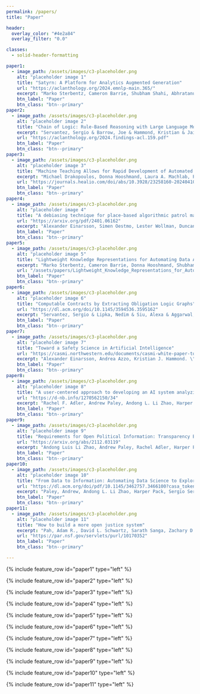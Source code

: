```yaml
---
permalink: /papers/
title: "Paper"

header:
  overlay_color: "#4e2a84"
  overlay_filter: "0.0"

classes:
  - solid-header-formatting

paper1:
  - image_path: /assets/images/c3-placeholder.png
    alt: "placeholder image 1"
    title: "Satyrn: A Platform for Analytics Augmented Generation"
    url: "https://aclanthology.org/2024.emnlp-main.365/"
    excerpt: "Marko Sterbentz, Cameron Barrie, Shubham Shahi, Abhratanu Dutta, Donna Hooshmand, Harper Pack, and Kristian J Hammond. 2024. \"Satyrn: A Platform for Analytics Augmented Generation\". In <i>Proceedings of the 2024 Conference on Empirical Methods in Natural Language Processing</i>, pages 6360–6385, Miami, Florida, USA. Association for Computational Linguistics."
    btn_label: "Paper"
    btn_class: "btn--primary"
paper2:
  - image_path: /assets/images/c3-placeholder.png
    alt: "placeholder image 2"
    title: "Chain of Logic: Rule-Based Reasoning with Large Language Models"
    excerpt: "Servantez, Sergio & Barrow, Joe & Hammond, Kristian & Jain, Rajiv. (2024). \"Chain of Logic: Rule-Based Reasoning with Large Language Models.\" 2721-2733. 10.18653/v1/2024.findings-acl.159."
    url: "https://aclanthology.org/2024.findings-acl.159.pdf"
    btn_label: "Paper"
    btn_class: "btn--primary"
paper3:
  - image_path: /assets/images/c3-placeholder.png
    alt: "placeholder image 3"
    title: "Machine Teaching Allows for Rapid Development of Automated Systems for Retinal Lesion Detection From Small Image Datasets"
    excerpt: "Michael Drakopoulos, Donna Hooshmand, Laura A. Machlab, Paul J. Bryar, Kristian J. Hammond, Rukhsana G. Mirza, \"Machine Teaching Allows for Rapid Development of Automated Systems for Retinal Lesion Detection From Small Image Datasets\"., <i>Ophthalmic Surgery, Lasers and Imaging Retina</i>, 2024, 1-4"
    url: "https://journals.healio.com/doi/abs/10.3928/23258160-20240410-01"
    btn_label: "Paper"
    btn_class: "btn--primary"
paper4:
  - image_path: /assets/images/c3-placeholder.png
    alt: "placeholder image 4"
    title: "A debiasing technique for place-based algorithmic patrol management"
    url: "https://arxiv.org/pdf/2401.06162"
    excerpt: "Alexander Einarsson, Simen Oestmo, Lester Wollman, Duncan Purves, and Ryan Jenkins. \"A debiasing technique for place-based algorithmic patrol management.\" arXiv preprint arXiv:2401.06162 (2023)."
    btn_label: "Paper"
    btn_class: "btn--primary"
paper5:
  - image_path: /assets/images/c3-placeholder.png
    alt: "placeholder image 5"
    title: "Lightweight Knowledge Representations for Automating Data Analysis"
    excerpt: "Marko Sterbentz, Cameron Barrie, Donna Hooshmand, Shubham Shahi, Abhratanu Dutta, Harper Pack, Andong Li Zhao, Andrew Paley, Alexander Einarsson, Kristian Hammond (preprint)"
    url: "/assets/papers/Lightweight_Knowledge_Representations_for_Automating_Data_Analysis__Arxiv_2023_.pdf"
    btn_label: "Paper"
    btn_class: "btn--primary"
paper6:
  - image_path: /assets/images/c3-placeholder.png
    alt: "placeholder image 6"
    title: "Computable Contracts by Extracting Obligation Logic Graphs"
    url: "https://dl.acm.org/doi/10.1145/3594536.3595162"
    excerpt: "Servantez, Sergio & Lipka, Nedim & Siu, Alexa & Aggarwal, Milan & Krishnamurthy, Balaji & Garimella, Aparna & Hammond, Kristian & Jain, Rajiv. (2023). \"Computable Contracts by Extracting Obligation Logic Graphs\". 267-276. 10.1145/3594536.3595162."
    btn_label: "Paper"
    btn_class: "btn--primary"
paper7:
  - image_path: /assets/images/c3-placeholder.png
    alt: "placeholder image 7"
    title: "Toward a Safety Science in Artificial Intelligence"
    url: "https://casmi.northwestern.edu/documents/casmi-white-paper-toward-a-safety-science-in-artificial-intelligence.pdf"
    excerpt: "Alexander Einarsson, Andrea Azzo, Kristian J. Hammond. \"Toward a Safety Science in Artificial Intelligence\". Center for Advancing Safety of Machine Intelligence Workshop White Paper. 2023."
    btn_label: "Paper"
    btn_class: "btn--primary"
paper8:
  - image_path: /assets/images/c3-placeholder.png
    alt: "placeholder image 8"
    title: "A user-centered approach to developing an AI system analyzing U.S. federal court data"
    url: "https://d-nb.info/1270562150/34"
    excerpt: "Rachel F. Adler, Andrew Paley, Andong L. Li Zhao, Harper Pack, Sergio Servantez, Adam R. Pah, Kristian J. Hammond, K., & SCALES OKN Consortium (2023). \"A user-centered approach to developing an AI system analyzing U.S. federal court data\". <i>Artificial Intelligence and Law</i>, 31(3), 547-570."
    btn_label: "Paper"
    btn_class: "btn--primary"
paper9:
  - image_path: /assets/images/c3-placeholder.png
    alt: "placeholder image 9"
    title: "Requirements for Open Political Information: Transparency Beyond Open Data"
    url: "https://arxiv.org/abs/2112.03119"
    excerpt: "Andong Luis Li Zhao, Andrew Paley, Rachel Adler, Harper Pack, Sergio Servantez, Alexander Einarsson, Cameron Barrie, Marko Sterbentz, Kristian Hammond. \"Requirements for Open Political Information: Transparency Beyond Open Data\". Presented at <i>AAAI FSS-21: Artificial Intelligence in Government and Public Sector</i>, Washington, DC, USA. November 4-6, 2021."
    btn_label: "Paper"
    btn_class: "btn--primary"
paper10:
  - image_path: /assets/images/c3-placeholder.png
    alt: "placeholder image 10"
    title: "From Data to Information: Automating Data Science to Explore the US Court System"
    url: "https://dl.acm.org/doi/pdf/10.1145/3462757.3466100?casa_token=umwgf8dVZ6gAAAAA:_fgAK_Tyxfl-9_V1YZBVNFeD0_ADkMGSMQsBzsexuaPHwymazP7Q8W5nxutdjfmX4cyY6yY1Hdaa"
    excerpt: "Paley, Andrew, Andong L. Li Zhao, Harper Pack, Sergio Servantez, Rachel F. Adler, Marko Sterbentz, Adam Pah et al. \"From data to information: automating data science to explore the US court system.\" In <i>Proceedings of the Eighteenth International Conference on Artificial Intelligence and Law</i>, pp. 119-128. 2021."
    btn_label: "Paper"
    btn_class: "btn--primary"
paper11:
  - image_path: /assets/images/c3-placeholder.png
    alt: "placeholder image 11"
    title: "How to build a more open justice system"
    excerpt: "Pah, Adam R., David L. Schwartz, Sarath Sanga, Zachary D. Clopton, Peter DiCola, Rachel Davis Mersey, Charlotte S. Alexander, Kristian J. Hammond, and Luís A. Nunes Amaral. \"How to build a more open justice system.\" <i>Science</i> 369, no. 6500 (2020): 134-136."
    url: "https://par.nsf.gov/servlets/purl/10170352"
    btn_label: "Paper"
    btn_class: "btn--primary"

---
```


{% include feature_row id="paper1" type="left" %}

{% include feature_row id="paper2" type="left" %}

{% include feature_row id="paper3" type="left" %}

{% include feature_row id="paper4" type="left" %}

{% include feature_row id="paper5" type="left" %}

{% include feature_row id="paper6" type="left" %}

{% include feature_row id="paper7" type="left" %}

{% include feature_row id="paper8" type="left" %}

{% include feature_row id="paper9" type="left" %}

{% include feature_row id="paper10" type="left" %}

{% include feature_row id="paper11" type="left" %}

